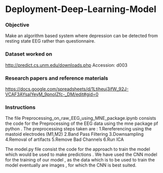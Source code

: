 # Deployment-Deep-Learning-Model


### Objective 
Make an algorithm based system where 
depression can be detected from resting state 
EEG rather than questionnaire.


### Dataset worked on
http://predict.cs.unm.edu/downloads.php 
Accession: d003

### Research papers and reference materials
https://docs.google.com/spreadsheets/d/1Ltiheuj3ifW_92J-VCAF3AYsaIYeyM_9pnoIZfc-_DM/edit#gid=0


### Instructions

The file Preprocessing_on_raw_EEG_using_MNE_package.ipynb consists the code for the Preprocessing of the EEG data using the mne package pf python .
The preprocessing steps taken are :
1.Rereferencing using the mastoid electrodes (M1,M2)
2.Band Pass Filtering
3.Downsampling
4.Removal of artifacts
5.Remove Bad Channels
6.Run ICA


The model.py file consist the code for the approach to train the model which would be used to make predictions .
We have used the CNN model for the training of our model , as the data which is to be used to train the model
eventually are images , for which the CNN is best suited.
